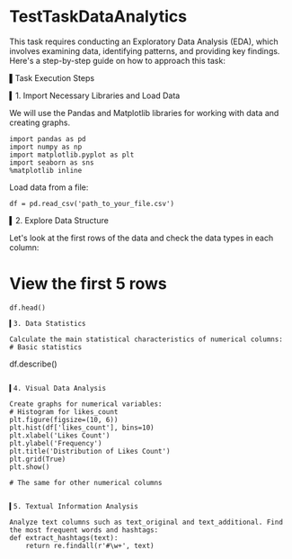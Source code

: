 # TestTaskDataAnalytics


This task requires conducting an Exploratory Data Analysis (EDA), which involves examining data, identifying patterns, and providing key findings. Here's a step-by-step guide on how to approach this task:

▌Task Execution Steps

▍1. Import Necessary Libraries and Load Data

We will use the Pandas and Matplotlib libraries for working with data and creating graphs.
```
import pandas as pd
import numpy as np
import matplotlib.pyplot as plt
import seaborn as sns
%matplotlib inline
```

Load data from a file:

```
df = pd.read_csv('path_to_your_file.csv')
```

▍2. Explore Data Structure

Let's look at the first rows of the data and check the data types in each column:
# View the first 5 rows
```
df.head()

▍3. Data Statistics

Calculate the main statistical characteristics of numerical columns:
# Basic statistics
```
df.describe()
```

▍4. Visual Data Analysis

Create graphs for numerical variables:
# Histogram for likes_count
plt.figure(figsize=(10, 6))
plt.hist(df['likes_count'], bins=10)
plt.xlabel('Likes Count')
plt.ylabel('Frequency')
plt.title('Distribution of Likes Count')
plt.grid(True)
plt.show()

# The same for other numerical columns


▍5. Textual Information Analysis

Analyze text columns such as text_original and text_additional. Find the most frequent words and hashtags:
def extract_hashtags(text):
    return re.findall(r'#\w+', text)
